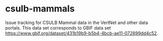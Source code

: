 # csulb-mammals
Issue tracking for CSULB Mammal data in the VertNet and other data portals. This data set corresponds to GBIF data set https://www.gbif.org/dataset/431b19b9-b5b4-4bcb-ae11-072899dd4c52.
